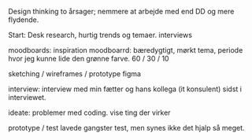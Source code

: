 Design thinking
to årsager; nemmere at arbejde med end DD og mere flydende. 


Start:
Desk research, hurtig trends og temaer. 
interviews

moodboards:
inspiration moodboarrd: bæredygtigt, mørkt tema, periode hvor jeg kunne lide den grønne farve. 60 / 30 / 10

sketching / wireframes / prototype
figma

interview:
interview med min fætter og hans kollega (it konsulent)
sidst i interviewet.

ideate: 
problemer med coding. vise ting der virker

prototype / test
lavede gangster test, men synes ikke det hjalp så meget. 